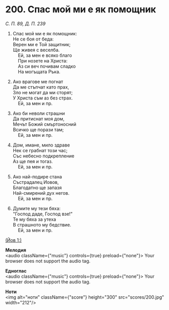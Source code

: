 # 200. Спас мой ми е як помощник  

*С. П. 89, Д. П. 239*  

1. Спас мой ми е як помощник:  
Не се боя от беда:  
Верен ми е Той защитник;  
Ще живея с веселба.  
    Ей, за мен е всяко благо  
    При нозете на Христа:  
    Аз си веч почивам сладко  
    На могъщата Ръка.  

2. Ако врагове ме погнат  
Да ме стъпчат като прах,  
Зло не могат да ми сторят;  
У Христа съм аз без страх.  
    Ей, за мен и пр.  

3. Ако би неволи страшни  
Да притиснат моя дом,  
Мечът Божий смъртоносний  
Всичко ще порази там;  
    Ей, за мен и пр.  

4. Дом, имане, мило здраве  
Нек се грабнат този час;  
Със небесно подкрепление  
Аз ще пея и тогаз.  
    Ей, за мен и пр.  

5. Ако най-подире стана  
Състрадалец Иовов,  
Благодатно ще запазя  
Най-смирений дух негов.  
    Ей, за мен и пр.  

6. Думите му тези бяха:  
"Господ даде, Господ взе!"  
Те му бяха за утеха  
В страшното му бедствие.  
    Ей, за мен и пр.  

[(Йов 1:)](http://biblia.bg/index.php?k=18&g=1&s=)  

__Мелодия__  
<audio className={"music"} controls={true} preload={"none"}><source src="mp3/200.mp3" type="audio/mpeg"/>
Your browser does not support the audio tag.
</audio>  

__Едноглас__  
<audio className={"music"} controls={true} preload={"none"}><source src="transp/200.mp3" type="audio/mpeg"/>
Your browser does not support the audio tag.
</audio>  

__Ноти__  
<img alt="ноти" className={"score"} height="300" src="scores/200.jpg" width="212"/>
